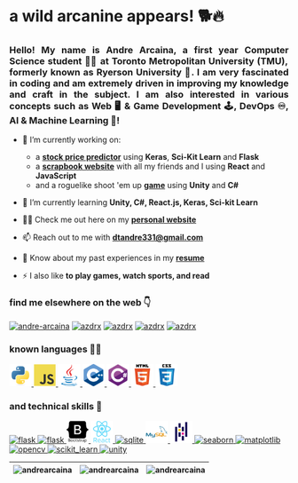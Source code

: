 <h1 align="left">a wild arcanine appears! 🐕🔥</h1>
<h3 align="justify">Hello! My name is Andre Arcaina, a first year Computer Science student 👨‍💻 at Toronto Metropolitan University (TMU), formerly known as Ryerson University 🏫. I am very fascinated in coding and am extremely driven in improving my knowledge and craft in the subject. I am also interested in various concepts such as Web 🖥️ & Game Development 🕹️, DevOps ♾️, AI & Machine Learning 🤖!</h3>

- 🔭 I’m currently working on: 
    - a [**stock price predictor**](https://github.com/andrearcaina/eth-predictor) using **Keras**, **Sci-Kit Learn** and **Flask**
    - a [**scrapbook website**](https://github.com/andrearcaina/Scrapbook) with all my friends and I using **React** and **JavaScript**
    - and a roguelike shoot 'em up [**game**](https://github.com/andrearcaina/Hells-Gate) using **Unity** and **C#**  

- 🌱 I’m currently learning  **Unity, C#, React.js, Keras, Sci-kit Learn**

- 👨‍💻 Check me out here on my [**personal website**](https://andrearcaina.github.io/)

- 📫 Reach out to me with **dtandre331@gmail.com**

- 📄 Know about my past experiences in my [**resume**](https://andrearcaina.github.io/resumes/Resume_7.pdf)

- ⚡ I also like **to play games, watch sports, and read**

<h3 align="left">find me elsewhere on the web 👇</h3>
    <p align="left">
      <a href="https://linkedin.com/in/andre-arcaina" target="blank"
        ><img
          align="center"
          src="https://raw.githubusercontent.com/rahuldkjain/github-profile-readme-generator/master/src/images/icons/Social/linked-in-alt.svg"
          alt="andre-arcaina"
          height="30"
          width="40"
      /></a>
      <a href="https://instagram.com/azdrx" target="blank"
        ><img
          align="center"
          src="https://raw.githubusercontent.com/rahuldkjain/github-profile-readme-generator/master/src/images/icons/Social/instagram.svg"
          alt="azdrx"
          height="30"
          width="40"
      /></a>
      <a href="https://www.leetcode.com/andrearcaina" target="blank"
        ><img
          align="center"
          src="https://raw.githubusercontent.com/rahuldkjain/github-profile-readme-generator/master/src/images/icons/Social/leet-code.svg"
          alt="azdrx"
          height="30"
          width="40"
      /></a>
      <a href="https://www.kaggle.com/andrearcaina" target="blank"
        ><img
          align="center"
          src="https://raw.githubusercontent.com/rahuldkjain/github-profile-readme-generator/master/src/images/icons/Social/kaggle.svg"
          alt="azdrx"
          height="30"
          width="40"
      /></a>
      <a href="https://devpost.com/andrearcaina" target="blank"
        ><img
          align="center"
          src="https://seeklogo.com/images/D/devpost-logo-95FF685C5D-seeklogo.com.png"
          alt="azdrx"
          height="30"
          width="40"
      /></a>
    </p>

<h3 align="left">known languages 🧑‍💻</h3>
    <p align="left">
      <a href="https://www.python.org" target="_blank" rel="noreferrer">
        <img
          src="https://raw.githubusercontent.com/devicons/devicon/master/icons/python/python-original.svg"
          alt="python"
          width="40"
          height="40"
        />
      </a>
      <a
        href="https://developer.mozilla.org/en-US/docs/Web/JavaScript"
        target="_blank"
        rel="noreferrer"
      >
        <img
          src="https://raw.githubusercontent.com/devicons/devicon/master/icons/javascript/javascript-original.svg"
          alt="javascript"
          width="40"
          height="40"
        />
      </a>
      <a href="https://www.java.com" target="_blank" rel="noreferrer">
        <img
          src="https://raw.githubusercontent.com/devicons/devicon/master/icons/java/java-original.svg"
          alt="java"
          width="40"
          height="40"
        />
      </a>
      <a
        href="https://www.w3schools.com/cpp/"
        target="_blank"
        rel="noreferrer"
      >
        <img
          src="https://raw.githubusercontent.com/devicons/devicon/master/icons/cplusplus/cplusplus-original.svg"
          alt="cplusplus"
          width="40"
          height="40"
        />
      </a>
      <a href="https://www.w3schools.com/cs/" target="_blank" rel="noreferrer"> 
          <img 
               src="https://raw.githubusercontent.com/devicons/devicon/master/icons/csharp/csharp-original.svg" 
               alt="csharp" 
               width="40" 
               height="40"/> 
      </a>
      <a href="https://www.w3.org/html/" target="_blank" rel="noreferrer">
        <img
          src="https://raw.githubusercontent.com/devicons/devicon/master/icons/html5/html5-original-wordmark.svg"
          alt="html5"
          width="40"
          height="40"
        />
      </a>
      <a
        href="https://www.w3schools.com/css/"
        target="_blank"
        rel="noreferrer"
      >
        <img
          src="https://raw.githubusercontent.com/devicons/devicon/master/icons/css3/css3-original-wordmark.svg"
          alt="css3"
          width="40"
          height="40"
        />
      </a>
    </p>
    <h3 align="left">and technical skills 🤖</h3>
    <p align="left">
      <a
        href="https://streamlit.io/"
        target="_blank"
        rel="noreferrer"
      >
        <img
          src="https://streamlit.io/images/brand/streamlit-mark-color.svg"
          alt="flask"
          width="40"
          height="40"
        />
      </a>
      <a
        href="https://flask.palletsprojects.com/"
        target="_blank"
        rel="noreferrer"
      >
        <img
          src="https://www.vectorlogo.zone/logos/pocoo_flask/pocoo_flask-icon.svg"
          alt="flask"
          width="40"
          height="40"
        />
      </a>
      <a href="https://getbootstrap.com" target="_blank" rel="noreferrer">
        <img
          src="https://raw.githubusercontent.com/devicons/devicon/master/icons/bootstrap/bootstrap-plain-wordmark.svg"
          alt="bootstrap"
          width="40"
          height="40"
        />
      </a>
      <a href="https://reactjs.org/" target="_blank" rel="noreferrer"> 
          <img 
               src="https://raw.githubusercontent.com/devicons/devicon/master/icons/react/react-original-wordmark.svg" 
               alt="react" 
               width="40" 
               height="40"/>           
      </a>
      <a href="https://www.sqlite.org/" target="_blank" rel="noreferrer"> 
          <img 
               src="https://www.vectorlogo.zone/logos/sqlite/sqlite-icon.svg" 
               alt="sqlite"
               width="40" 
               height="40"/> 
      </a> 
      <a href="https://www.mysql.com/" target="_blank" rel="noreferrer">
        <img
          src="https://raw.githubusercontent.com/devicons/devicon/master/icons/mysql/mysql-original-wordmark.svg"
          alt="mysql"
          width="40"
          height="40"
        />
      </a>
      <a href="https://pandas.pydata.org/" target="_blank" rel="noreferrer">
        <img
          src="https://raw.githubusercontent.com/devicons/devicon/2ae2a900d2f041da66e950e4d48052658d850630/icons/pandas/pandas-original.svg"
          alt="pandas"
          width="40"
          height="40"
        />
      </a>
      <a href="https://seaborn.pydata.org/" target="_blank" rel="noreferrer">
        <img
          src="https://seaborn.pydata.org/_images/logo-mark-lightbg.svg"
          alt="seaborn"
          width="40"
          height="40"
        />
      </a>
      <a href="https://matplotlib.org/" target="_blank" rel="noreferrer">
        <img
          src="https://avatars.githubusercontent.com/u/215947?s=280&v=4"
          alt="matplotlib"
          width="40"
          height="40"
        />
      </a> 
      <a href="https://opencv.org/" target="_blank" rel="noreferrer"> 
          <img 
               src="https://www.vectorlogo.zone/logos/opencv/opencv-icon.svg" 
               alt="opencv" 
               width="40" 
               height="40"/> 
      </a>
      <a href="https://scikit-learn.org/" target="_blank" rel="noreferrer">
        <img
          src="https://upload.wikimedia.org/wikipedia/commons/0/05/Scikit_learn_logo_small.svg"
          alt="scikit_learn"
          width="40"
          height="40"
        />
      </a>
      <a href="https://unity.com/" target="_blank" rel="noreferrer"> 
          <img 
               src="https://www.vectorlogo.zone/logos/unity3d/unity3d-icon.svg" 
               alt="unity"
               width="40" 
               height="40"/> 
      </a>
    </p>

| <img align="center" src="https://github-readme-stats.vercel.app/api?username=andrearcaina&hide=issues&count_private=true&include_all_commits=true&show_icons=true&theme=tokyonight&locale=en&hide_border=true" alt="andrearcaina" /> | <img align="center" src="https://github-readme-stats.vercel.app/api/top-langs/?username=andrearcaina&layout=compact&theme=tokyonight&hide_border=true&exclude_repo=the-www-blog,clean-water-foundation&langs_count=6" alt="andrearcaina" /> | <img align="center" src="https://github-readme-streak-stats.herokuapp.com?user=andrearcaina&theme=tokyonight&hide_border=true" alt="andrearcaina" /> |
| ------------- | ------------- | ------------- |
